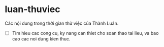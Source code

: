 # luan-thuviec
Các nội dung trong thời gian thử việc của Thành Luân.

- [ ] Tim hieu cac cong cu, ky nang can thiet cho soan thao tai lieu, va bao cao cac noi dung kien thuc.
